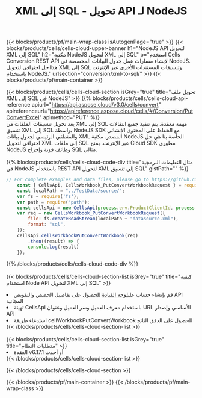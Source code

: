 ﻿---
title:  XML إلى SQL - تحويل API لـ NodeJS
description:  استخدام Aspose.Cells Cloud SDK لـ NodeJS لتحويل ملف تنسيق XML إلى ملف بتنسيق SQL.
url: /ar/nodejs/conversion/xml-to-sql/
---
{{< blocks/products/pf/main-wrap-class isAutogenPage="true" >}}
{{< blocks/products/cells/cells-cloud-upper-banner h1="NodeJS API لتحويل XML إلى SQL" h2="مكتبة NodeJS لتحويل XML إلى SQL" p="استخدم Cells Conversion REST API لإنشاء مسارات عمل جدول البيانات المخصصة في NodeJS. هذا حل احترافي لتحويل XML إلى SQL وتنسيقات المستندات الأخرى عبر الإنترنت باستخدام NodeJS." urlsection="conversion/xml-to-sql/" >}}
{{< blocks/products/pf/main-container >}}

{{< blocks/products/cells/cells-cloud-section isGrey="true" title="تحويل ملف XML إلى SQL في NodeJS" >}}
{{% blocks/products/cells/cells-cloud-api-reference apiurl="https://api.aspose.cloud/v3.0/cells/convert" apireferenceurl="https://apireference.aspose.cloud/cells/#/Conversion/PutConvertExcel" apimethod="PUT" %}}
<br/>
يعد تحويل تنسيقات الملفات من XML إلى SQL مهمة معقدة. يتم تنفيذ جميع انتقالات تنسيق XML إلى SQL بواسطة NodeJS SDK مع الحفاظ على المحتوى الإنشائي والمنطقي الرئيسي لجدول بيانات XML المصدر. مكتبة NodeJS الخاصة بنا هي حل احترافي لتحويل XML إلى ملفات SQL عبر الإنترنت. يمنح Cloud SDK مطوري NodeJS وظائف قوية وإخراج SQL مثالي.
<br/>
<br/>
{{% blocks/products/cells/cells-cloud-code-div title="مثال التعليمات البرمجية في NodeJS باستخدام REST API لتحويل XML إلى تنسيق SQL" gistPath="" %}}
 
```js
// For complete examples and data files, please go to https://github.com/aspose-cells-cloud/aspose-cells-cloud-node/
    const { CellsApi, CellsWorkbook_PutConvertWorkbookRequest } = require("asposecellscloud");
    const localPath = "../TestData/source/";
    var fs = require('fs');
    var path = require('path');
    const cellsApi = new CellsApi(process.env.ProductClientId, process.env.ProductClientSecret);
    var req = new CellsWorkbook_PutConvertWorkbookRequest({
        file: fs.createReadStream(localPath + "datasource.xml"),
        format: "sql",
    });
    cellsApi.cellsWorkbookPutConvertWorkbook(req)
        .then((result) => {
        console.log(result)
    });
```
 
{{% /blocks/products/cells/cells-cloud-code-div %}}
<br/>
<br/>
{{< blocks/products/cells/cells-cloud-section-list isGrey="true" title="كيفية استخدام Node API لتحويل XML إلى SQL" >}}
<li> قم بإنشاء حساب على<a href="https://dashboard.aspose.cloud/">لوحة القيادة</a> للحصول على تفاصيل الحصص والتفويض API المجانية</li>
<li>تهيئة CellsApi باستخدام معرف العميل وسر العميل وعنوان URL الأساسي وإصدار API</li>
<li>استدعاء طريقة cellWorkbookPutConvertWorkbook للحصول على الدفق الناتج</li>
{{< /blocks/products/cells/cells-cloud-section-list >}}
<br/>
<br/>
{{< blocks/products/cells/cells-cloud-section-list isGrey="true" title="متطلبات النظام" >}}
<li>العقدة v6.17.1 أو أحدث</li>
{{< /blocks/products/cells/cells-cloud-section-list >}}

{{< /blocks/products/cells/cells-cloud-section >}}

{{< /blocks/products/pf/main-container >}}
{{< /blocks/products/pf/main-wrap-class >}}
